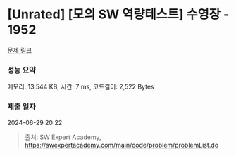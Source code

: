 # [Unrated] [모의 SW 역량테스트] 수영장 - 1952

[문제 링크](https://swexpertacademy.com/main/code/problem/problemDetail.do?contestProbId=AV5PpFQaAQMDFAUq)

### 성능 요약

메모리: 13,544 KB, 시간: 7 ms, 코드길이: 2,522 Bytes

### 제출 일자

2024-06-29 20:22

> 출처: SW Expert Academy, https://swexpertacademy.com/main/code/problem/problemList.do
